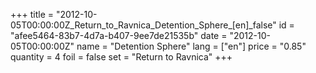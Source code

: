 +++
title = "2012-10-05T00:00:00Z_Return_to_Ravnica_Detention_Sphere_[en]_false"
id = "afee5464-83b7-4d7a-b407-9ee7de21535b"
date = "2012-10-05T00:00:00Z"
name = "Detention Sphere"
lang = ["en"]
price = "0.85"
quantity = 4
foil = false
set = "Return to Ravnica"
+++
